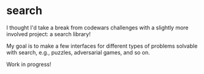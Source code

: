 # search

I thought I'd take a break from codewars challenges with a slightly more involved project: a search library!

My goal is to make a few interfaces for different types of problems solvable with search, e.g., puzzles, adversarial games, and so on.

Work in progress!

